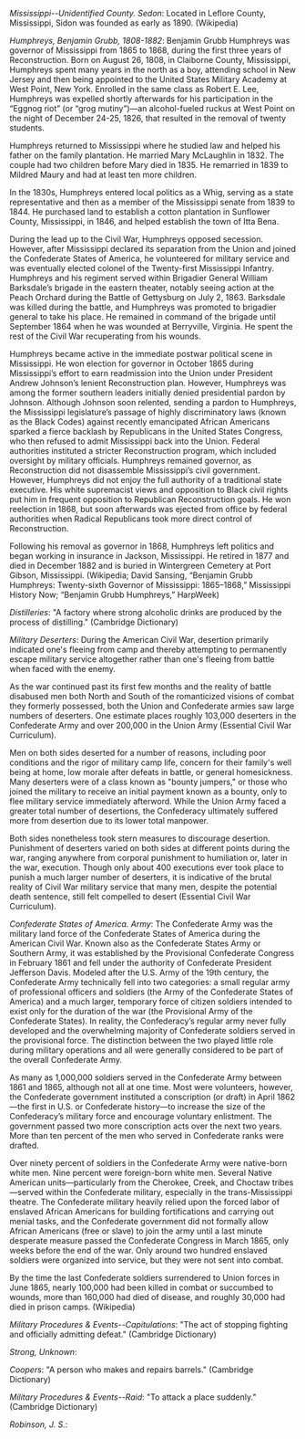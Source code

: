 *Mississippi--Unidentified County. Sedon*: Located in Leflore County, Mississippi, Sidon was founded as early as 1890. (Wikipedia)

*Humphreys, Benjamin Grubb, 1808-1882*: Benjamin Grubb Humphreys was governor of Mississippi from 1865 to 1868, during the first three years of Reconstruction. Born on August 26, 1808, in Claiborne County, Mississippi, Humphreys spent many years in the north as a boy, attending school in New Jersey and then being appointed to the United States Military Academy at West Point, New York. Enrolled in the same class as Robert E. Lee, Humphreys was expelled shortly afterwards for his participation in the “Eggnog riot” (or “grog mutiny”)—an alcohol-fueled ruckus at West Point on the night of December 24-25, 1826, that resulted in the removal of twenty students.  

Humphreys returned to Mississippi where he studied law and helped his father on the family plantation.  He married Mary McLaughlin in 1832. The couple had two children before Mary died in 1835. He remarried in 1839 to Mildred Maury and had at least ten more children.

In the 1830s, Humphreys entered local politics as a Whig, serving as a state representative and then as a member of the Mississippi senate from 1839 to 1844. He purchased land to establish a cotton plantation in Sunflower County, Mississippi, in 1846, and helped establish the town of Itta Bena. 

During the lead up to the Civil War, Humphreys opposed secession. However, after Mississippi declared its separation from the Union and joined the Confederate States of America, he volunteered for military service and was eventually elected colonel of the Twenty-first Mississippi Infantry. Humphreys and his regiment served within Brigadier General William Barksdale’s brigade in the eastern theater, notably seeing action at the Peach Orchard during the Battle of Gettysburg on July 2, 1863. Barksdale was killed during the battle, and Humphreys was promoted to brigadier general to take his place. He remained in command of the brigade until September 1864 when he was wounded at Berryville, Virginia. He spent the rest of the Civil War recuperating from his wounds.

Humphreys became active in the immediate postwar political scene in Mississippi. He won election for governor in October 1865 during Mississippi’s effort to earn readmission into the Union under President Andrew Johnson’s lenient Reconstruction plan. However, Humphreys was among the former southern leaders initially denied presidential pardon by Johnson. Although Johnson soon relented, sending a pardon to Humphreys, the Mississippi legislature’s passage of highly discriminatory laws (known as the Black Codes) against recently emancipated African Americans sparked a fierce backlash by Republicans in the United States Congress, who then refused to admit Mississippi back into the Union. Federal authorities instituted a stricter Reconstruction program, which included oversight by military officials. Humphreys remained governor, as Reconstruction did not disassemble Mississippi’s civil government. However, Humphreys did not enjoy the full authority of a traditional state executive. His white supremacist views and opposition to Black civil rights put him in frequent opposition to Republican Reconstruction goals. He won reelection in 1868, but soon afterwards was ejected from office by federal authorities when Radical Republicans took more direct control of Reconstruction.

Following his removal as governor in 1868, Humphreys left politics and began working in insurance in Jackson, Mississippi. He retired in 1877 and died in December 1882 and is buried in Wintergreen Cemetery at Port Gibson, Mississippi. (Wikipedia; David Sansing, “Benjamin Grubb Humphreys: Twenty-sixth Governor of Mississippi: 1865–1868,” Mississippi History Now; “Benjamin Grubb Humphreys,” HarpWeek) 

*Distilleries*: "A factory where strong alcoholic drinks are produced by the process of distilling." (Cambridge Dictionary)

*Military Deserters*: During the American Civil War, desertion primarily indicated one's fleeing from camp and thereby attempting to permanently escape military service altogether rather than one's fleeing from battle when faced with the enemy. 

As the war continued past its first few months and the reality of battle disabused men both North and South of the romanticized visions of combat they formerly possessed, both the Union and Confederate armies saw large numbers of deserters. One estimate places roughly 103,000 deserters in the Confederate Army and over 200,000 in the Union Army (Essential Civil War Curriculum). 

Men on both sides deserted for a number of reasons, including poor conditions and the rigor of military camp life, concern for their family's well being at home, low morale after defeats in battle, or general homesickness. Many deserters were of a class known as "bounty jumpers," or those who joined the military to receive an initial payment known as a bounty, only to flee military service immediately afterword. While the Union Army faced a greater total number of desertions, the Confederacy ultimately suffered more from desertion due to its lower total manpower. 

Both sides nonetheless took stern measures to discourage desertion. Punishment of deserters varied on both sides at different points during the war, ranging anywhere from corporal punishment to humiliation or, later in the war, execution. Though only about 400 executions ever took place to punish a much larger number of deserters, it is indicative of the brutal reality of Civil War military service that many men, despite the potential death sentence, still felt compelled to desert (Essential Civil War Curriculum).  

*Confederate States of America. Army*: The Confederate Army was the military land force of the Confederate States of America during the American Civil War. Known also as the Confederate States Army or Southern Army, it was established by the Provisional Confederate Congress in February 1861 and fell under the authority of Confederate President Jefferson Davis. Modeled after the U.S. Army of the 19th century, the Confederate Army technically fell into two categories: a small regular army of professional officers and soldiers (the Army of the Confederate States of America) and a much larger, temporary force of citizen soldiers intended to exist only for the duration of the war (the Provisional Army of the Confederate States). In reality, the Confederacy’s regular army never fully developed and the overwhelming majority of Confederate soldiers served in the provisional force. The distinction between the two played little role during military operations and all were generally considered to be part of the overall Confederate Army.

As many as 1,000,000 soldiers served in the Confederate Army between 1861 and 1865, although not all at one time. Most were volunteers, however, the Confederate government instituted a conscription (or draft) in April 1862—the first in U.S. or Confederate history—to increase the size of the Confederacy’s military force and encourage voluntary enlistment. The government passed two more conscription acts over the next two years. More than ten percent of the men who served in Confederate ranks were drafted.

Over ninety percent of soldiers in the Confederate Army were native-born white men. Nine percent were foreign-born white men. Several Native American units—particularly from the Cherokee, Creek, and Choctaw tribes—served within the Confederate military, especially in the trans-Mississippi theatre. The Confederate military heavily relied upon the forced labor of enslaved African Americans for building fortifications and carrying out menial tasks, and the Confederate government did not formally allow African Americans (free or slave) to join the army until a last minute desperate measure passed the Confederate Congress in March 1865, only weeks before the end of the war. Only around two hundred enslaved soldiers were organized into service, but they were not sent into combat. 

By the time the last Confederate soldiers surrendered to Union forces in June 1865, nearly 100,000 had been killed in combat or succumbed to wounds, more than 160,000 had died of disease, and roughly 30,000 had died in prison camps. (Wikipedia)

*Military Procedures & Events--Capitulations*: "The act of stopping fighting and officially admitting defeat." (Cambridge Dictionary)

*Strong, Unknown*: 

*Coopers*: "A person who makes and repairs barrels." (Cambridge Dictionary)

*Military Procedures & Events--Raid*: "To attack a place suddenly." (Cambridge Dictionary)

*Robinson, J. S.*: 


